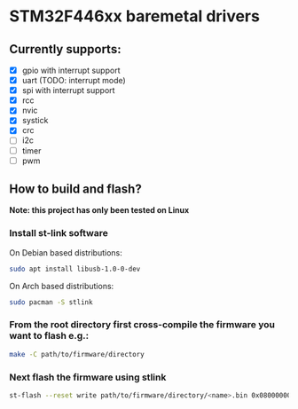 # STM32F446xx baremetal drivers

## Currently supports:
- [x] gpio with interrupt support
- [x] uart (TODO: interrupt mode)
- [x] spi with interrupt support
- [x] rcc
- [x] nvic
- [x] systick
- [x] crc
- [ ] i2c
- [ ] timer
- [ ] pwm

## How to build and flash?
**Note: this project has only been tested on Linux**

### Install st-link software
On Debian based distributions:
```sh
sudo apt install libusb-1.0-0-dev
```
On Arch based distributions:
```sh
sudo pacman -S stlink
```

### From the root directory first cross-compile the firmware you want to flash e.g.:
```sh
make -C path/to/firmware/directory
```

### Next flash the firmware using stlink
```sh
st-flash --reset write path/to/firmware/directory/<name>.bin 0x08000000
```
